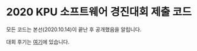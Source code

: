 # 2020 KPU 소프트웨어 경진대회 제출 코드
모든 코드는 본선(2020.10.14)이 끝난 후 공개했음을 알립니다.

대회 후기는 [여기](https://github.com/DPS0340/kpu-oj-2020)에 있습니다.